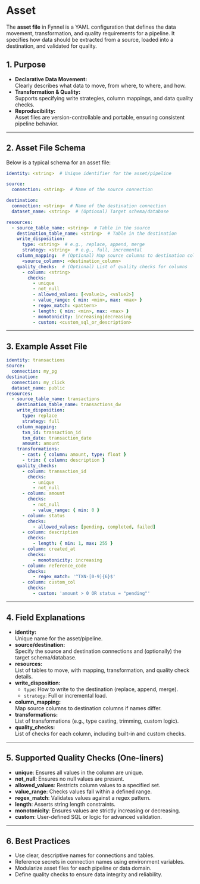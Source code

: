 # Asset

The **asset file** in Fynnel is a YAML configuration that defines the data movement, transformation, and quality requirements for a pipeline. It specifies how data should be extracted from a source, loaded into a destination, and validated for quality.

## 1. Purpose

- **Declarative Data Movement:**  
  Clearly describes what data to move, from where, to where, and how.
- **Transformation & Quality:**  
  Supports specifying write strategies, column mappings, and data quality checks.
- **Reproducibility:**  
  Asset files are version-controllable and portable, ensuring consistent pipeline behavior.

---

## 2. Asset File Schema

Below is a typical schema for an asset file:

```yaml
identity: <string>  # Unique identifier for the asset/pipeline

source:
  connection: <string>  # Name of the source connection

destination:
  connection: <string>  # Name of the destination connection
  dataset_name: <string>  # (Optional) Target schema/database

resources:
  - source_table_name: <string>  # Table in the source
    destination_table_name: <string>  # Table in the destination
    write_disposition:
      type: <string>  # e.g., replace, append, merge
      strategy: <string>  # e.g., full, incremental
    column_mapping:  # (Optional) Map source columns to destination columns
      <source_column>: <destination_column>
    quality_checks:  # (Optional) List of quality checks for columns
      - column: <string>
        checks:
          - unique
          - not_null
          - allowed_values: [<value1>, <value2>]
          - value_range: { min: <min>, max: <max> }
          - regex_match: <pattern>
          - length: { min: <min>, max: <max> }
          - monotonicity: increasing|decreasing
          - custom: <custom_sql_or_description>
```

---

## 3. Example Asset File

```yaml
identity: transactions
source:
  connection: my_pg
destination:
  connection: my_click
  dataset_name: public
resources:
  - source_table_name: transactions
    destination_table_name: transactions_dw
    write_disposition:
      type: replace
      strategy: full
    column_mapping:
      txn_id: transaction_id
      txn_date: transaction_date
      amount: amount
    transformations:
      - cast: { column: amount, type: float }
      - trim: { column: description }
    quality_checks:
      - column: transaction_id
        checks:
          - unique
          - not_null
      - column: amount
        checks:
          - not_null
          - value_range: { min: 0 }
      - column: status
        checks:
          - allowed_values: [pending, completed, failed]
      - column: description
        checks:
          - length: { min: 1, max: 255 }
      - column: created_at
        checks:
          - monotonicity: increasing
      - column: reference_code
        checks:
          - regex_match: '^TXN-[0-9]{6}$'
      - column: custom_col
        checks:
          - custom: 'amount > 0 OR status = "pending"'
```

---

## 4. Field Explanations

- **identity:**  
  Unique name for the asset/pipeline.
- **source/destination:**  
  Specify the source and destination connections and (optionally) the target schema/database.
- **resources:**  
  List of tables to move, with mapping, transformation, and quality check details.
- **write_disposition:**  
  - `type`: How to write to the destination (replace, append, merge).
  - `strategy`: Full or incremental load.
- **column_mapping:**  
  Map source columns to destination columns if names differ.
- **transformations:**  
  List of transformations (e.g., type casting, trimming, custom logic).
- **quality_checks:**  
  List of checks for each column, including built-in and custom checks.

---

## 5. Supported Quality Checks (One-liners)

- **unique**: Ensures all values in the column are unique.
- **not_null**: Ensures no null values are present.
- **allowed_values**: Restricts column values to a specified set.
- **value_range**: Checks values fall within a defined range.
- **regex_match**: Validates values against a regex pattern.
- **length**: Asserts string length constraints.
- **monotonicity**: Ensures values are strictly increasing or decreasing.
- **custom**: User-defined SQL or logic for advanced validation.

---

## 6. Best Practices

- Use clear, descriptive names for connections and tables.
- Reference secrets in connection names using environment variables.
- Modularize asset files for each pipeline or data domain.
- Define quality checks to ensure data integrity and reliability.

